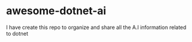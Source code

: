 # awesome-dotnet-ai
 I have create this repo to organize and share all the A.I information related to dotnet
